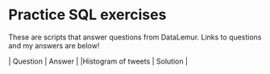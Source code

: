 # Practice SQL exercises
These are scripts that answer questions from DataLemur. Links to questions and my answers are below!

| Question |	Answer |
|Histogram of tweets | Solution |

